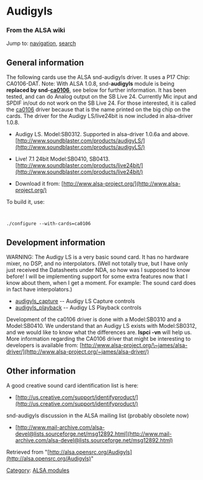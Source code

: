 Audigyls
========

### From the ALSA wiki

Jump to: [navigation](#mw-head), [search](#p-search)

General information
-------------------

The following cards use the ALSA snd-audigyls driver. It uses a P17
Chip: CA0106-DAT. Note: With ALSA 1.0.8, snd-**audigyls** module is
being **replaced by snd-[ca0106](/Ca0106 "Ca0106")**, see below for
further information. It has been tested, and can do Analog output on the
SB Live 24. Currently Mic input and SPDIF in/out do not work on the SB
Live 24. For those interested, it is called the
[ca0106](/Ca0106 "Ca0106") driver because that is the name printed on
the big chip on the cards. The driver for the Audigy LS/live24bit is now
included in alsa-driver 1.0.8.

-   Audigy LS. Model:SB0312. Supported in alsa-driver 1.0.6a and above.
    [http://www.soundblaster.com/products/audigyLS/](http://www.soundblaster.com/products/audigyLS/)

-   Live! 7.1 24bit Model:SB0410, SB0413.
    [http://www.soundblaster.com/products/live24bit/](http://www.soundblaster.com/products/live24bit/)

-   Download it from:
    [http://www.alsa-project.org/](http://www.alsa-project.org/)

To build it, use:

` `

    ./configure --with-cards=ca0106

Development information
-----------------------

WARNING: The Audigy LS is a very basic sound card. It has no hardware
mixer, no DSP, and no interpolators. (Well not totally true, but I have
only just received the Datasheets under NDA, so how was I supposed to
know before! I will be implementing support for some extra features now
that I know about them, when I get a moment. For example: The sound card
does in fact have interpolators.)

-   [audigyls\_capture](/Audigyls_capture "Audigyls capture") -- Audigy
    LS Capture controls
-   [audigyls\_playback](/Audigyls_playback "Audigyls playback") --
    Audigy LS Playback controls

Development of the ca0106 driver is done with a Model:SB0310 and a
Model:SB0410. We understand that an Audigy LS exists with Model:SB0312,
and we would like to know what the differences are. **lspci -vn** will
help us. More information regarding the CA0106 driver that might be
interesting to developers is available from:
[http://www.alsa-project.org/\~james/alsa-driver/](http://www.alsa-project.org/~james/alsa-driver/)

Other information
-----------------

A good creative sound card identification list is here:

-   [http://us.creative.com/support/identifyproduct/](http://us.creative.com/support/identifyproduct/)

snd-audigyls discussion in the ALSA mailing list (probably obsolete now)

-   [http://www.mail-archive.com/alsa-devel@lists.sourceforge.net/msg12892.html](http://www.mail-archive.com/alsa-devel@lists.sourceforge.net/msg12892.html)

Retrieved from
"[http://alsa.opensrc.org/Audigyls](http://alsa.opensrc.org/Audigyls)"

[Category](/Special:Categories "Special:Categories"): [ALSA
modules](/Category:ALSA_modules "Category:ALSA modules")

